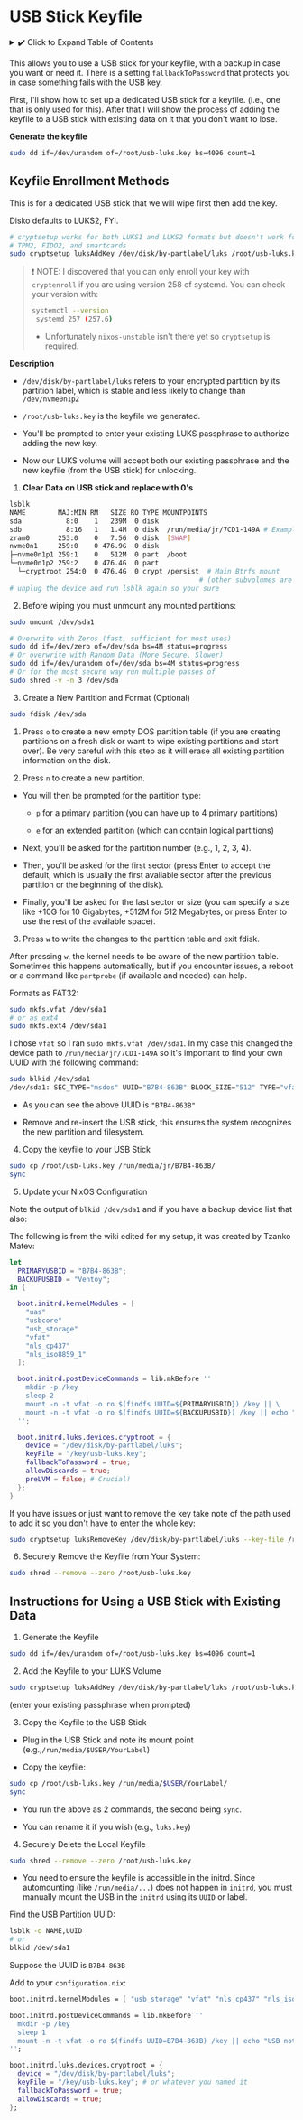 # USB Stick Keyfile

<details>
<summary> ✔️ Click to Expand Table of Contents</summary>

<!-- toc -->

</details>

This allows you to use a USB stick for your keyfile, with a backup in case you
want or need it. There is a setting `fallbackToPassword` that protects you in
case something fails with the USB key.

First, I'll show how to set up a dedicated USB stick for a keyfile. (i.e., one
that is only used for this). After that I will show the process of adding the
keyfile to a USB stick with existing data on it that you don't want to lose.

**Generate the keyfile**

```bash
sudo dd if=/dev/urandom of=/root/usb-luks.key bs=4096 count=1
```

## Keyfile Enrollment Methods

This is for a dedicated USB stick that we will wipe first then add the key.

Disko defaults to LUKS2, FYI.

```bash
# cryptsetup works for both LUKS1 and LUKS2 formats but doesn't work for
# TPM2, FIDO2, and smartcards
sudo cryptsetup luksAddKey /dev/disk/by-partlabel/luks /root/usb-luks.key
```

> ❗ NOTE: I discovered that you can only enroll your key with `cryptenroll` if
> you are using version 258 of systemd. You can check your version with:
>
> ```bash
> systemctl --version
>  systemd 257 (257.6)
> ```
>
> - Unfortunately `nixos-unstable` isn't there yet so `cryptsetup` is required.

**Description**

- `/dev/disk/by-partlabel/luks` refers to your encrypted partition by its
  partition label, which is stable and less likely to change than
  `/dev/nvme0n1p2`

- `/root/usb-luks.key` is the keyfile we generated.

- You'll be prompted to enter your existing LUKS passphrase to authorize adding
  the new key.

- Now our LUKS volume will accept both our existing passphrase and the new
  keyfile (from the USB stick) for unlocking.

1.  **Clear Data on USB stick and replace with 0's**

```bash
lsblk
NAME        MAJ:MIN RM   SIZE RO TYPE MOUNTPOINTS
sda           8:0    1   239M  0 disk
sdb           8:16   1   1.4M  0 disk  /run/media/jr/7CD1-149A # Example USB mount
zram0       253:0    0   7.5G  0 disk  [SWAP]
nvme0n1     259:0    0 476.9G  0 disk
├─nvme0n1p1 259:1    0   512M  0 part  /boot
└─nvme0n1p2 259:2    0 476.4G  0 part
  └─cryptroot 254:0  0 476.4G  0 crypt /persist  # Main Btrfs mount
                                               # (other subvolumes are within /persist and bind-mounted by impermanence)
# unplug the device and run lsblk again so your sure
```

2. Before wiping you must unmount any mounted partitions:

```bash
sudo umount /dev/sda1
```

```bash
# Overwrite with Zeros (fast, sufficient for most uses)
sudo dd if=/dev/zero of=/dev/sda bs=4M status=progress
# Or overwrite with Random Data (More Secure, Slower)
sudo dd if=/dev/urandom of=/dev/sda bs=4M status=progress
# Or for the most secure way run multiple passes of
sudo shred -v -n 3 /dev/sda
```

3. Create a New Partition and Format (Optional)

```bash
sudo fdisk /dev/sda
```

1.  Press `o` to create a new empty DOS partition table (if you are creating
    partitions on a fresh disk or want to wipe existing partitions and start
    over). Be very careful with this step as it will erase all existing
    partition information on the disk.

2.  Press `n` to create a new partition.

- You will then be prompted for the partition type:

  - `p` for a primary partition (you can have up to 4 primary partitions)

  - `e` for an extended partition (which can contain logical partitions)

- Next, you'll be asked for the partition number (e.g., 1, 2, 3, 4).

- Then, you'll be asked for the first sector (press Enter to accept the default,
  which is usually the first available sector after the previous partition or
  the beginning of the disk).

- Finally, you'll be asked for the last sector or size (you can specify a size
  like +10G for 10 Gigabytes, +512M for 512 Megabytes, or press Enter to use the
  rest of the available space).

3. Press `w` to write the changes to the partition table and exit fdisk.

After pressing `w`, the kernel needs to be aware of the new partition table.
Sometimes this happens automatically, but if you encounter issues, a reboot or a
command like `partprobe` (if available and needed) can help.

Formats as FAT32:

```bash
sudo mkfs.vfat /dev/sda1
# or as ext4
sudo mkfs.ext4 /dev/sda1
```

I chose `vfat` so I ran `sudo mkfs.vfat /dev/sda1`. In my case this changed the
device path to `/run/media/jr/7CD1-149A` so it's important to find your own UUID
with the following command:

```bash
sudo blkid /dev/sda1
/dev/sda1: SEC_TYPE="msdos" UUID="B7B4-863B" BLOCK_SIZE="512" TYPE="vfat" PARTUUID="7d1f9d7f-01"
```

- As you can see the above UUID is `"B7B4-863B"`

- Remove and re-insert the USB stick, this ensures the system recognizes the new
  partition and filesystem.

4. Copy the keyfile to your USB Stick

```bash
sudo cp /root/usb-luks.key /run/media/jr/B7B4-863B/
sync
```

5. Update your NixOS Configuration

Note the output of `blkid /dev/sda1` and if you have a backup device list that
also:

The following is from the wiki edited for my setup, it was created by Tzanko
Matev:

```nix
let
  PRIMARYUSBID = "B7B4-863B";
  BACKUPUSBID = "Ventoy";
in {

  boot.initrd.kernelModules = [
    "uas"
    "usbcore"
    "usb_storage"
    "vfat"
    "nls_cp437"
    "nls_iso8859_1"
  ];

  boot.initrd.postDeviceCommands = lib.mkBefore ''
    mkdir -p /key
    sleep 2
    mount -n -t vfat -o ro $(findfs UUID=${PRIMARYUSBID}) /key || \
    mount -n -t vfat -o ro $(findfs UUID=${BACKUPUSBID}) /key || echo "No USB key found"
  '';

  boot.initrd.luks.devices.cryptroot = {
    device = "/dev/disk/by-partlabel/luks";
    keyFile = "/key/usb-luks.key";
    fallbackToPassword = true;
    allowDiscards = true;
    preLVM = false; # Crucial!
  };
}
```

If you have issues or just want to remove the key take note of the path used to
add it so you don't have to enter the whole key:

```bash
sudo cryptsetup luksRemoveKey /dev/disk/by-partlabel/luks --key-file /root/usb-luks.key
```

6. Securely Remove the Keyfile from Your System:

```bash
sudo shred --remove --zero /root/usb-luks.key
```

## Instructions for Using a USB Stick with Existing Data

1. Generate the Keyfile

```bash
sudo dd if=/dev/urandom of=/root/usb-luks.key bs=4096 count=1
```

2. Add the Keyfile to your LUKS Volume

```bash
sudo cryptsetup luksAddKey /dev/disk/by-partlabel/luks /root/usb-luks.key
```

(enter your existing passphrase when prompted)

3. Copy the Keyfile to the USB Stick

- Plug in the USB Stick and note its mount point
  (e.g.,`/run/media/$USER/YourLabel`)

- Copy the keyfile:

```bash
sudo cp /root/usb-luks.key /run/media/$USER/YourLabel/
sync
```

- You run the above as 2 commands, the second being `sync`.

- You can rename it if you wish (e.g., `luks.key`)

4. Securely Delete the Local Keyfile

```bash
sudo shred --remove --zero /root/usb-luks.key
```

- You need to ensure the keyfile is accessible in the initrd. Since automounting
  (like `/run/media/...`) does not happen in `initrd`, you must manually mount
  the USB in the `initrd` using its `UUID` or label.

Find the USB Partition UUID:

```bash
lsblk -o NAME,UUID
# or
blkid /dev/sda1
```

Suppose the UUID is `B7B4-863B`

Add to your `configuration.nix`:

```nix
boot.initrd.kernelModules = [ "usb_storage" "vfat" "nls_cp437" "nls_iso8859_1" ];

boot.initrd.postDeviceCommands = lib.mkBefore ''
  mkdir -p /key
  sleep 1
  mount -n -t vfat -o ro $(findfs UUID=B7B4-863B) /key || echo "USB not found"
'';

boot.initrd.luks.devices.cryptroot = {
  device = "/dev/disk/by-partlabel/luks";
  keyFile = "/key/usb-luks.key"; # or whatever you named it
  fallbackToPassword = true;
  allowDiscards = true;
};
```
